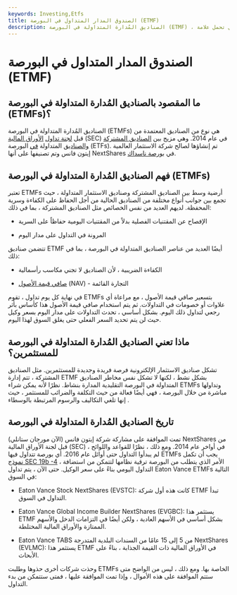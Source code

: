 ```yaml
---
keywords: Investing,Etfs
title: الصندوق المدار المتداول في البورصة (ETMF)
description: الصناديق المُدارة المتداولة في البورصة (ETMF) ، التي تحمل علامة NextShares ، هي مزيج بين الصناديق المشتركة والصناديق المتداولة في البورصة ، حيث تمزج عناصر كل منها.
---
```


# الصندوق المدار المتداول في البورصة (ETMF)
## ما المقصود بالصناديق المُدارة المتداولة في البورصة (ETMFs)؟

الصناديق المُدارة المتداولة في البورصة (ETMFs) هي نوع من الصناديق المعتمدة من قبل [لجنة تداول](/sec) [الأوراق المالية](/sec) (SEC) في عام 2014. وهي مزيج بين [الصناديق المشتركة والصناديق](/mutualfund) المتداولة [في](/etf) البورصة (ETFs). تم إنشاؤها لصالح شركة الاستثمار العالمية إيتون فانس وتم تصنيفها على أنها NextShares في [بورصة ناسداك](/nasdaq).

## فهم الصناديق المُدارة المتداولة في البورصة (ETMFs)

تعتبر ETMFs أرضية وسط بين الصناديق المشتركة وصناديق الاستثمار المتداولة ، حيث تجمع بين جوانب أنواع مختلفة من الصناديق الحالية من أجل الحفاظ على الكفاءة وسرية المحفظة. لديهم العديد من نفس الخصائص مثل الصناديق المشتركة ، بما في ذلك:

- الإفصاح عن المقتنيات الفصلية بدلاً من المقتنيات اليومية حفاظاً على السرية

- المرونة في التداول على مدار اليوم

تتضمن صناديق ETMF أيضًا العديد من عناصر الصناديق المتداولة في البورصة ، بما في ذلك:

- الكفاءة الضريبية ، لأن الصناديق لا تجني مكاسب رأسمالية

- [صافي قيمة الأصول](/nav) (NAV) - التجارة القائمة

في نهاية كل يوم تداول ، تقوم ETMFs بتسعير صافي قيمة الأصول ، مع مراعاة أي علاوات أو خصومات في التداولات. ثم يتم استخدام صافي قيمة الأصول هذا كأساس بأثر رجعي لتداول ذلك اليوم. بشكل أساسي ، تحدث التداولات على مدار اليوم بسعر وكيل حيث لن يتم تحديد السعر الفعلي حتى يغلق السوق لهذا اليوم.

## ماذا تعني الصناديق المُدارة المتداولة في البورصة للمستثمرين؟

تشكل صناديق الاستثمار الإلكترونية فرصة فريدة وجديدة للمستثمرين. مثل الصناديق المشتركة ، تتم إدارة ETMF بشكل نشط ، لكنها لا تشكل نفس مخاطر الصناديق المتداولة في البورصة التقليدية المدارة بنشاط. نظرًا لأنه يمكن شراء ETMFs وتداولها مباشرة من خلال البورصة ، فهي أيضًا فعالة من حيث التكلفة والضرائب للمستثمر ، حيث إنها تلغي التكاليف والرسوم المرتبطة بالوسطاء .

## تاريخ الصناديق المُدارة المتداولة في البورصة

تمت الموافقة على مشاركة شركة إيتون فانس (الآن مورجان ستانلي) NextShares من قبل لجنة الأوراق المالية (SEC) في أواخر عام 2014. ومع ذلك ، نظرًا للقواعد واللوائح ، لم يبدأوا التداول حتى أوائل عام 2016. أي بورصة تتداول فيها ETMFs يجب أن تكمل [نموذج SEC 19b -4](/sec-form-19b-4) ، الأمر الذي يتطلب من البورصة ترقية نظامها لتتمكن من استضافة التداول اليومي بناءً على سعر الوكيل. حتى الآن ، يتم تداول Eaton Vance ETMFs التالية في السوق:

- Eaton Vance Stock NextShares (EVSTC): كانت هذه أول شركة ETMF تبدأ التداول في السوق.

- Eaton Vance Global Income Builder NextShares (EVGBC): يستثمر هذا ETMF بشكل أساسي في الأسهم العادية ، ولكن أيضًا في التزامات الدخل والأسهم الممتازة والأوراق المالية المختلطة.

- Eaton Vance TABS من 5 إلى 15 عامًا من السندات البلدية المتدرجة NextShares (EVLMC): يستثمر هذا ETMF في الأوراق المالية ذات القيمة الجذابة ، بناءً على الأبحاث.

وحذت شركات أخرى حذوها وطلبت ETMFs الخاصة بها. ومع ذلك ، ليس من الواضح متى ستتم الموافقة على هذه الأموال ، وإذا تمت الموافقة عليها ، فمتى ستتمكن من بدء التداول.

